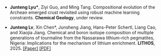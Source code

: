 
- <strong>Junteng Lyu*</strong>, Ziyi Guo, and Ming Tang. Compositional evolution of the Archean emerged crust revisited using robust machine learning constraints. <strong>Chemical Geology</strong>, under review.

- <strong>Junteng Lv</strong>, Xin Chen*, Junsheng Jiang, Hans-Peter Schertl, Liang Cao, and Xiaojia Jiang. Chemical and boron isotope composition of multiple generations of tourmaline from the Nassarawa lithium-rich pegmatites, Nigeria: Implications for the mechanism of lithium enrichment. <strong>LITHOS</strong>, 2025. [[Paper]](https://doi.org/10.1016/j.lithos.2024.107936) [[PDF]](https://juntenglv.github.io/Paperpdf/Paper1.pdf)